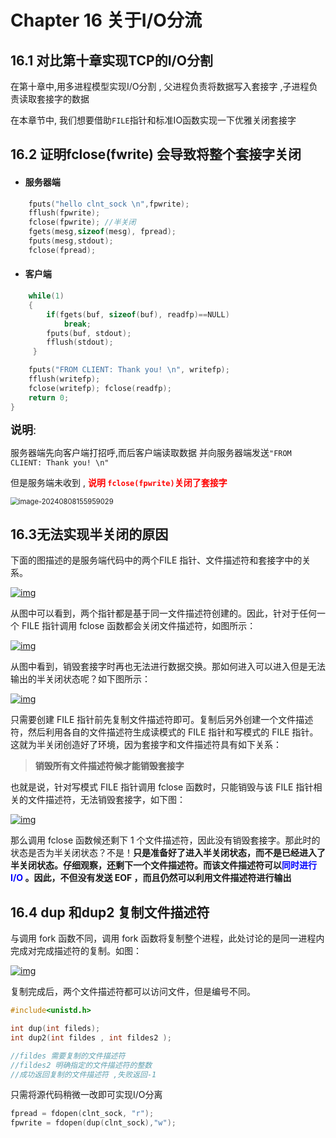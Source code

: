 # Chapter 16 关于I/O分流



## 16.1 对比第十章实现TCP的I/O分割

在第十章中,用多进程模型实现I/O分割 , 父进程负责将数据写入套接字 ,子进程负责读取套接字的数据

在本章节中, 我们想要借助`FILE`指针和标准IO函数实现一下优雅关闭套接字





## 16.2 证明fclose(fwrite) 会导致将整个套接字关闭

- #### 服务器端

```c
    fputs("hello clnt_sock \n",fpwrite);
    fflush(fpwrite);
    fclose(fpwrite); //半关闭
    fgets(mesg,sizeof(mesg), fpread);
    fputs(mesg,stdout);
    fclose(fpread);

```



- #### 客户端

```c
	while(1)
	{
		if(fgets(buf, sizeof(buf), readfp)==NULL) 
			break;
		fputs(buf, stdout);
		fflush(stdout);
	 }  

	fputs("FROM CLIENT: Thank you! \n", writefp);
	fflush(writefp);
	fclose(writefp); fclose(readfp);
	return 0;
}
```

<font size =4 >**说明**:</font>

服务器端先向客户端打招呼,而后客户端读取数据 并向服务器端发送`"FROM CLIENT: Thank you! \n"`

但是服务端未收到 , <font color =red>**说明 `fclose(fpwrite)`关闭了套接字**</font>

<img src="./TCP-IP-StudyNotes/phtoto/image-20240808155959029.png" alt="image-20240808155959029" style="zoom:80%;" />



## 16.3无法实现半关闭的原因

下面的图描述的是服务端代码中的两个FILE 指针、文件描述符和套接字中的关系。

[![img](https://camo.githubusercontent.com/fe7634e5182fb8d8892d110bf2218e2cd178df65cc1b671bea1478d906db14d9/68747470733a2f2f692e6c6f6c692e6e65742f323031392f30312f33302f356335313231646138393935352e706e67)](https://camo.githubusercontent.com/fe7634e5182fb8d8892d110bf2218e2cd178df65cc1b671bea1478d906db14d9/68747470733a2f2f692e6c6f6c692e6e65742f323031392f30312f33302f356335313231646138393935352e706e67)

从图中可以看到，两个指针都是基于同一文件描述符创建的。因此，针对于任何一个 FILE 指针调用 fclose 函数都会关闭文件描述符，如图所示：

[![img](https://camo.githubusercontent.com/0f299803e5a41f654e92d068be714816f3762dc6add7c1b562408770e1916695/68747470733a2f2f692e6c6f6c692e6e65742f323031392f30312f33302f356335313232343035313830322e706e67)](https://camo.githubusercontent.com/0f299803e5a41f654e92d068be714816f3762dc6add7c1b562408770e1916695/68747470733a2f2f692e6c6f6c692e6e65742f323031392f30312f33302f356335313232343035313830322e706e67)

从图中看到，销毁套接字时再也无法进行数据交换。那如何进入可以进入但是无法输出的半关闭状态呢？如下图所示：

[![img](https://camo.githubusercontent.com/81c1599a959a743c49c817516920791a9b15b7da3953aaf19f5a5923308dcba7/68747470733a2f2f692e6c6f6c692e6e65742f323031392f30312f33302f356335313232613435633566312e706e67)](https://camo.githubusercontent.com/81c1599a959a743c49c817516920791a9b15b7da3953aaf19f5a5923308dcba7/68747470733a2f2f692e6c6f6c692e6e65742f323031392f30312f33302f356335313232613435633566312e706e67)

只需要创建 FILE 指针前先复制文件描述符即可。复制后另外创建一个文件描述符，然后利用各自的文件描述符生成读模式的 FILE 指针和写模式的 FILE 指针。这就为半关闭创造好了环境，因为套接字和文件描述符具有如下关系：

> **销毁所有文件描述符候才能销毁套接字**

也就是说，针对写模式 FILE 指针调用 fclose 函数时，只能销毁与该 FILE 指针相关的文件描述符，无法销毁套接字，如下图：

[![img](https://camo.githubusercontent.com/3bef530b4a7e12af7857db280cd4606aee9b657d767a8ce80ebcb50efe28c0ab/68747470733a2f2f692e6c6f6c692e6e65742f323031392f30312f33302f356335313233616437646633312e706e67)](https://camo.githubusercontent.com/3bef530b4a7e12af7857db280cd4606aee9b657d767a8ce80ebcb50efe28c0ab/68747470733a2f2f692e6c6f6c692e6e65742f323031392f30312f33302f356335313233616437646633312e706e67)

那么调用 fclose 函数候还剩下 1 个文件描述符，因此没有销毁套接字。那此时的状态是否为半关闭状态？不是！**只是准备好了进入半关闭状态，而不是已经进入了半关闭状态。仔细观察，还剩下一个文件描述符。而该文件描述符可以<font color=blue>同时进行 I/O </font>。因此，不但没有发送 EOF ，而且仍然可以利用文件描述符进行输出**



## 16.4 dup 和dup2 复制文件描述符

与调用 fork 函数不同，调用 fork 函数将复制整个进程，此处讨论的是同一进程内完成对完成描述符的复制。如图：

[![img](https://camo.githubusercontent.com/7b941dfce2940e058266434a1d24ba2aa8b88093403385517c82ae9ff15bb12a/68747470733a2f2f692e6c6f6c692e6e65742f323031392f30312f33302f356335313235373963343562362e706e67)](https://camo.githubusercontent.com/7b941dfce2940e058266434a1d24ba2aa8b88093403385517c82ae9ff15bb12a/68747470733a2f2f692e6c6f6c692e6e65742f323031392f30312f33302f356335313235373963343562362e706e67)

复制完成后，两个文件描述符都可以访问文件，但是编号不同。



```c
#include<unistd.h>

int dup(int fileds);
int dup2(int fildes , int fildes2 );

//fildes 需要复制的文件描述符
//fildes2 明确指定的文件描述符的整数
//成功返回复制的文件描述符 ,失败返回-1
```



只需将源代码稍微一改即可实现I/O分离

```c
fpread = fdopen(clnt_sock, "r");
fpwrite = fdopen(dup(clnt_sock),"w");
```

